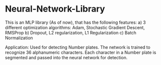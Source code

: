 # Neural-Network-Library
This is an MLP library (As of now), that has the following features:
a) 3 different optimization algorithms: Adam, Stochastic Gradient Descent, RMSProp 
b) Dropout, L2 regularization, L1 Regularization
c) Batch Normalization

Application: Used for detecting Number plates. The network is trained to recognize 36 alphanumeric characters. Each character in a Number plate is segmented and passed into the neural network for detection.

